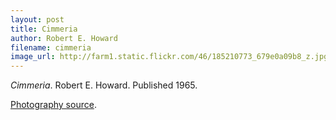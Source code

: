 ```yaml
---
layout: post
title: Cimmeria
author: Robert E. Howard
filename: cimmeria
image_url: http://farm1.static.flickr.com/46/185210773_679e0a09b8_z.jpg?zz=1
---
```


_Cimmeria_.  Robert E. Howard.  Published 1965.

[Photography source](http://www.flickr.com/photos/dcl/185210773/).